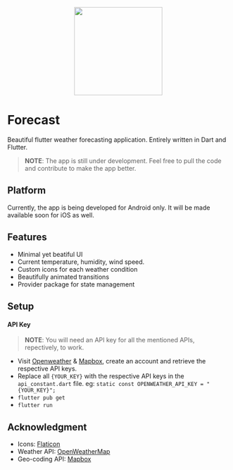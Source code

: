 <p align="center">
  <img width="200" height="200" src="https://cdn-icons-png.flaticon.com/512/1163/1163712.png">
</p>

# Forecast
Beautiful flutter weather forecasting application. Entirely written in Dart and Flutter.

>**NOTE**: The app is still under development. Feel free to pull the code and contribute to make the app better.


## Platform
 Currently, the app is being developed for Android only. It will be made available soon for iOS as well.
 
## Features
* Minimal yet beatiful UI
* Current temperature, humidity, wind speed.
* Custom icons for each weather condition
* Beautifully animated transitions
* Provider package for state management

## Setup

#### API Key
>**NOTE**: You will need an API key for all the mentioned APIs, repectively, to work.
- Visit [Openweather](https://openweathermap.org/) & [Mapbox](https://www.mapbox.com/), create an account and retrieve the respective API keys.
- Replace all ```{YOUR_KEY}``` with the respective API keys in the ```api_constant.dart``` file.
 eg: ```static const OPENWEATHER_API_KEY = "{YOUR_KEY}";```
- ```flutter pub get```
- ```flutter run```

## Acknowledgment
- Icons: [Flaticon](https://www.flaticon.com/)
- Weather API: [OpenWeatherMap](https://openweathermap.org/)
- Geo-coding API: [Mapbox](https://www.mapbox.com/)